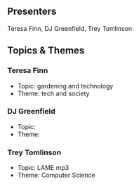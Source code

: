 ## Presenters

Teresa Finn, DJ Greenfield, Trey Tomlinson

## Topics & Themes

### Teresa Finn

* Topic: gardening and technology
* Theme: tech and society

### DJ Greenfield

* Topic:
* Theme:

### Trey Tomlinson

* Topic: LAME mp3
* Theme: Computer Science
